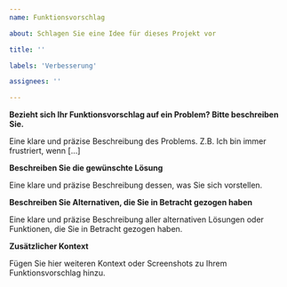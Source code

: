 ```yaml
---
name: Funktionsvorschlag

about: Schlagen Sie eine Idee für dieses Projekt vor

title: ''

labels: 'Verbesserung'

assignees: ''

---
```


**Bezieht sich Ihr Funktionsvorschlag auf ein Problem? Bitte beschreiben Sie.**

Eine klare und präzise Beschreibung des Problems. Z.B. Ich bin immer frustriert, wenn [...]

**Beschreiben Sie die gewünschte Lösung**

Eine klare und präzise Beschreibung dessen, was Sie sich vorstellen.

**Beschreiben Sie Alternativen, die Sie in Betracht gezogen haben**

Eine klare und präzise Beschreibung aller alternativen Lösungen oder Funktionen, die Sie in Betracht gezogen haben.

**Zusätzlicher Kontext**

Fügen Sie hier weiteren Kontext oder Screenshots zu Ihrem Funktionsvorschlag hinzu.
